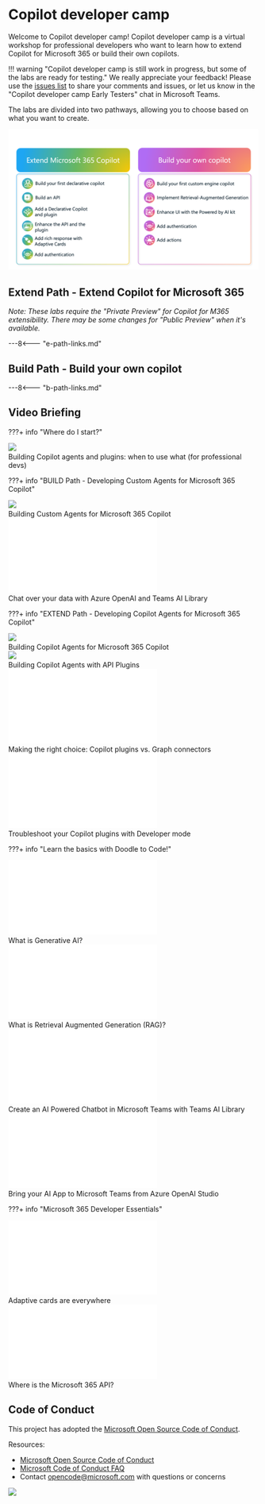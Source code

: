 
# Copilot developer camp

Welcome to Copilot developer camp! Copilot developer camp is a virtual workshop for professional developers who want to learn how to extend Copilot for Microsoft 365 or build their own copilots.

!!! warning "Copilot developer camp is still work in progress, but some of the labs are ready for testing."
    We really appreciate your feedback! Please use the [issues list](https://github.com/microsoft/copilot-camp/issues) to share your comments and issues, or let us know in the "Copilot developer camp Early Testers" chat in Microsoft Teams.

The labs are divided into two pathways, allowing you to choose based on what you want to create.

![pathways](./assets/images/pathways.png)


## Extend Path - Extend Copilot for Microsoft 365

_Note: These labs require the "Private Preview" for Copilot for M365 extensibility. There may be some changes for "Public Preview" when it's available._

---8<--- "e-path-links.md"

## Build Path - Build your own copilot

---8<--- "b-path-links.md"

## Video Briefing

???+ info "Where do I start?"
    <div class="video">
      <img src="/copilot-camp/assets/images/video-coming-soon.png"></img>
      <div>Building Copilot agents and plugins: when to use what (for professional devs)</div>
    </div>


???+ info "BUILD Path - Developing Custom Agents for Microsoft 365 Copilot"
    <div class="tinyVideo">
      <img src="/copilot-camp/assets/images/video-coming-soon.png" style="height:150px;"></img>
      <div>Building Custom Agents for Microsoft 365 Copilot</div>
    </div>
    <div class="tinyVideo">
      <iframe src="//www.youtube.com/embed/VLP32Ci02M0" frameborder="0" allowfullscreen></iframe>
      <div>Chat over your data with Azure OpenAI and Teams AI Library</div>
    </div>


???+ info "EXTEND Path - Developing Copilot Agents for Microsoft 365 Copilot"
    <div class="tinyVideo">
      <img src="/copilot-camp/assets/images/video-coming-soon.png" style="height:150px;"></img>
      <div>Building Copilot Agents for Microsoft 365 Copilot</div>
    </div>
    <div class="tinyVideo">
      <img src="/copilot-camp/assets/images/video-coming-soon.png" style="height:150px;"></img>
      <div>Building Copilot Agents with API Plugins</div>
    </div>
    <div class="tinyVideo">
      <iframe src="//www.youtube.com/embed/hJX25MZJes8" frameborder="0" allowfullscreen></iframe>
      <div>Making the right choice: Copilot plugins vs. Graph connectors</div>
    </div>
    <div class="tinyVideo">
      <iframe src="//www.youtube.com/embed/NwqOX_Wz024" frameborder="0" allowfullscreen></iframe>
      <div>Troubleshoot your Copilot plugins with Developer mode</div>
    </div>


???+ info "Learn the basics with Doodle to Code!"
    <div class="tinyVideo">
      <iframe src="//www.youtube.com/embed/PGI6oxbcYDc" frameborder="0" allowfullscreen></iframe>
      <div>What is Generative AI?</div>
    </div>
    <div class="tinyVideo">
      <iframe src="//www.youtube.com/embed/1k4XGgsqfTM" frameborder="0" allowfullscreen></iframe>
      <div>What is Retrieval Augmented Generation (RAG)?</div>
    </div>
    <div class="tinyVideo">
      <iframe src="//www.youtube.com/embed/1fC8HCVwYpk" frameborder="0" allowfullscreen></iframe>
      <div>Create an AI Powered Chatbot in Microsoft Teams with Teams AI Library</div>
    </div>
    <div class="tinyVideo">
      <iframe src="//www.youtube.com/embed/xAXlFGSH1II" frameborder="0" allowfullscreen></iframe>
      <div>Bring your AI App to Microsoft Teams from Azure OpenAI Studio</div>
    </div>

???+ info "Microsoft 365 Developer Essentials"
    <div class="tinyVideo">
      <iframe src="//www.youtube.com/embed/pYe2NqKhJoM" frameborder="0" allowfullscreen></iframe>
      <div>Adaptive cards are everywhere</div>
    </div>
    <div class="tinyVideo">
      <iframe src="//www.youtube.com/embed/0rSTPGC9iYI" frameborder="0" allowfullscreen></iframe>
      <div>Where is the Microsoft 365 API?</div>
    </div>

    

## Code of Conduct

This project has adopted the [Microsoft Open Source Code of Conduct](https://opensource.microsoft.com/codeofconduct/).

Resources:

- [Microsoft Open Source Code of Conduct](https://opensource.microsoft.com/codeofconduct/)
- [Microsoft Code of Conduct FAQ](https://opensource.microsoft.com/codeofconduct/faq/)
- Contact [opencode@microsoft.com](mailto:opencode@microsoft.com) with questions or concerns

<img src="https://pnptelemetry.azurewebsites.net/copilot-camp/index" />